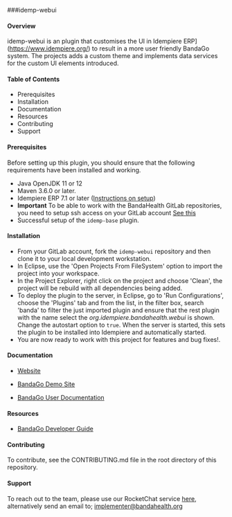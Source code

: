 ###idemp-webui

#### Overview

idemp-webui is an plugin that customises the UI in Idempiere ERP](https://www.idempiere.org/) to result in a more user friendly BandaGo system.
The projects adds a custom theme and implements data services for the custom UI elements introduced.  

#### Table of Contents
* Prerequisites
* Installation
* Documentation
* Resources
* Contributing
* Support

#### Prerequisites
Before setting up this plugin, you should ensure that the following requirements have been installed and working.
* Java OpenJDK 11 or 12 
* Maven 3.6.0 or later.
* Idempiere ERP 7.1 or later ([Instructions on setup](https://wiki.openhmisafrica.org/wiki/bandago/view/Developer%20Guide/Setup%20iDempiere%206.2%20environment/))
* **Important** To be able to work with the BandaHealth GitLab repositories, you need to setup ssh access on your GitLab account [See this](https://docs.gitlab.com/ee/ssh/#options-for-ssh-keys)
* Successful setup of the `idemp-base` plugin.

#### Installation
* From your GitLab account, fork the `idemp-webui` repository and then clone it to your local development workstation.
* In Eclipse, use the 'Open Projects From FileSystem' option to import the project into your workspace.
* In the Project Explorer, right click on the project and choose 'Clean', the project will be rebuild with all dependencies being added.
* To deploy the plugin to the server, in Eclipse, go to 'Run Configurations', choose the 'Plugins' tab and from the list, in the filter box, search 'banda' to filter the just imported plugin and ensure that the rest plugin with the name select the *org.idempiere.bandahealth.webui* is shown. Change the autostart option to `true`. When the server is started, this sets the plugin to be installed into Idempiere and automatically started. 
* You are now ready to work with this project for features and bug fixes!.

#### Documentation

- [Website](http://bandahealth.org)
  
- [BandaGo Demo Site](http://erp.bandahealth.org)

- [BandaGo User Documentation](https://wiki.openhmisafrica.org/wiki/bandago/view/Main/) 


#### Resources
* [BandaGo Developer Guide](https://wiki.openhmisafrica.org/wiki/bandago/view/Developer%20Guide/)

#### Contributing
To contribute, see the CONTRIBUTING.md file in the root directory of this repository.

#### Support
To reach out to the team, please use our RocketChat service [here](https://chat.openhmisafrica.org/home), alternatively 
send an email to; implementer@bandahealth.org



